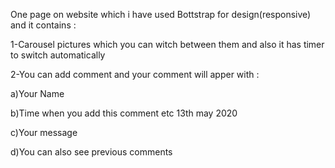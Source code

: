 One page on website which i have used Bottstrap for design(responsive) and it contains :

1-Carousel pictures which you can witch between them and also it has timer to switch automatically

2-You can add comment and your comment will apper with :

a)Your Name

b)Time when you add this comment etc 13th may 2020

c)Your message

d)You can also see previous comments
